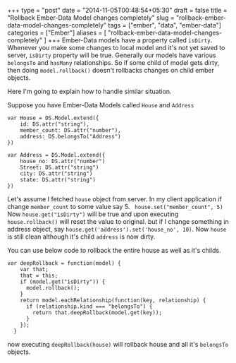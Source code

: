 +++
type = "post"
date = "2014-11-05T00:48:54+05:30"
draft = false
title = "Rollback Ember-Data Model changes completely"
slug = "rollback-ember-data-model-changes-completely"
tags = ["ember", "data", "ember-data"]
categories = ["Ember"]
aliases = [
	"rollback-ember-data-model-changes-completely"
]
+++
Ember-Data models have a property called `isDirty`. Whenever you make some changes to local model and it's not yet saved to server, `isDirty` property will be true.
Generally our models have various `belongsTo` and `hasMany` relationships. So if some child of model gets dirty, then doing `model.rollback()` doesn't rollbacks changes on child ember objects.

Here I'm going to explain how to handle similar situation.
<!--more-->

Suppose you have Ember-Data Models called `House` and `Address`

```
var House = DS.Model.extend({
	id: DS.attr("string"),
    member_count: DS.attr("number"),
    address: DS.belongsTo("Address")
})

var Address = DS.Model.extend({
	house_no: DS.attr("number")
    Street: DS.attr("string")
    city: DS.attr("string")
    state: DS.attr("string")
})

```

Let's assume I fetched `house` object from server. In my client application if change `member_count` to some value say 5.
` house.set("member_count", 5)`
Now `house.get("isDirty")` will be true and upon executing `house.rollback()` will reset the value to original. but if I change something in address object, say `house.get('address').set('house_no', 10)`. Now `house` is still clean although it's child `address` is now dirty.

You can use below code to rollback the entire house as well as it's childs.

```
var deepRollback = function(model) {
    var that;
    that = this;
    if (model.get("isDirty")) {
      model.rollback();
    }
    return model.eachRelationship(function(key, relationship) {
      if (relationship.kind === "belongsTo") {
        return that.deepRollback(model.get(key));
      }
    });
  }

````

now executing `deepRollback(house)` will rollback house and all it's `belongsTo` objects.

